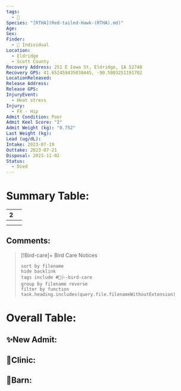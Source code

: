 ```yaml
---
tags:
  - 🦅
Species: "[RTHA](Red-tailed-Hawk-(RTHA).md)"
Age: 
Sex: 
Finder:
  - 🧑 Individual
Location:
  - Eldridge
  - Scott County
Recovery Address: 251 E Iowa St, Eldridge, IA 52748
Recovery GPS: 41.652459435038445, -90.5803251191702
LocationReleased: 
Release Address: 
Release GPS: 
InjuryEvent:
  - Heat stress
Injury:
  - FX - Hip
Admit Condition: Poor
Admit Keel Score: "2"
Admit Weight (kg): "0.752"
Last Weight (kg): 
Lead (ug/dL): 
Intake: 2023-07-19
Outtake: 2023-07-21
Disposal: 2023-11-02
Status:
  - Died
---
```


# Summary Table:

<div><table class="dataview table-view-table"><thead class="table-view-thead"><tr class="table-view-tr-header"><th class="table-view-th"><span></span><span class="dataview small-text">2</span></th><th class="table-view-th"><span></span></th></tr></thead><tbody class="table-view-tbody"><tr><td><span></span></td><td><span></span></td></tr><tr><td><span></span></td><td><span></span></td></tr></tbody></table></div>

## Comments:

> [!Bird-care]+ Bird Care Notices
>   ```tasks 
>   sort by filename
>   hide backlink
>   tags include #🦅🩺-bird-care 
>   group by filename reverse
>   filter by function task.heading.includes(query.file.filenameWithoutExtension)
>   ```

# Overall Table:

## ✨New Admit:



## 🏥Clinic:



## 🏡Barn:


